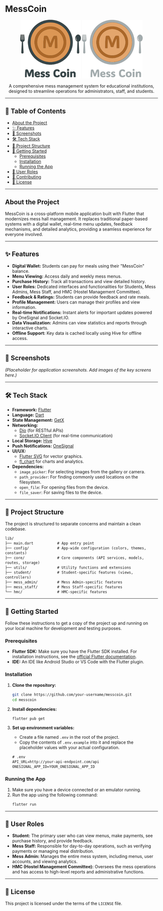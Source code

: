 # MessCoin

<p align="center">
  <img src="assets/images/mess-coin-logo-light.png#gh-light-mode-only" alt="MessCoin Logo" width="200"/>
  <img src="assets/images/mess-coin-logo-dark.png#gh-dark-mode-only" alt="MessCoin Logo" width="200"/>
</p>

<p align="center">
  A comprehensive mess management system for educational institutions, designed to streamline operations for administrators, staff, and students.
</p>

---

## 📜 Table of Contents

- [About the Project](#about-the-project)
- [✨ Features](#-features)
- [📸 Screenshots](#-screenshots)
- [🛠️ Tech Stack](#-tech-stack)
- [📂 Project Structure](#-project-structure)
- [🚀 Getting Started](#-getting-started)
  - [Prerequisites](#prerequisites)
  - [Installation](#installation)
  - [Running the App](#running-the-app)
- [👥 User Roles](#-user-roles)
- [🤝 Contributing](#-contributing)
- [📄 License](#-license)

---

## About the Project

MessCoin is a cross-platform mobile application built with Flutter that modernizes mess hall management. It replaces traditional paper-based systems with a digital wallet, real-time menu updates, feedback mechanisms, and detailed analytics, providing a seamless experience for everyone involved.

---

## ✨ Features

- **Digital Wallet:** Students can pay for meals using their "MessCoin" balance.
- **Menu Viewing:** Access daily and weekly mess menus.
- **Purchase History:** Track all transactions and view detailed history.
- **User Roles:** Dedicated interfaces and functionalities for Students, Mess Admins, Mess Staff, and HMC (Hostel Management Committee).
- **Feedback & Ratings:** Students can provide feedback and rate meals.
- **Profile Management:** Users can manage their profiles and view information.
- **Real-time Notifications:** Instant alerts for important updates powered by OneSignal and Socket.IO.
- **Data Visualization:** Admins can view statistics and reports through interactive charts.
- **Offline Support:** Key data is cached locally using Hive for offline access.

---

## 📸 Screenshots

*(Placeholder for application screenshots. Add images of the key screens here.)*

---

## 🛠️ Tech Stack

- **Framework:** [Flutter](https://flutter.dev/)
- **Language:** [Dart](https://dart.dev/)
- **State Management:** [GetX](https://pub.dev/packages/get)
- **Networking:**
  - [Dio](https://pub.dev/packages/dio) (for RESTful APIs)
  - [Socket.IO Client](https://pub.dev/packages/socket_io_client) (for real-time communication)
- **Local Storage:** [Hive](https://pub.dev/packages/hive)
- **Push Notifications:** [OneSignal](https://pub.dev/packages/onesignal_flutter)
- **UI/UX:**
  - [Flutter SVG](https://pub.dev/packages/flutter_svg) for vector graphics.
  - [fl_chart](https://pub.dev/packages/fl_chart) for charts and analytics.
- **Dependencies:**
  - `image_picker`: For selecting images from the gallery or camera.
  - `path_provider`: For finding commonly used locations on the filesystem.
  - `open_file`: For opening files from the device.
  - `file_saver`: For saving files to the device.

---

## 📂 Project Structure

The project is structured to separate concerns and maintain a clean codebase.

```
lib/
├── main.dart           # App entry point
├── config/             # App-wide configuration (colors, themes, constants)
├── core/               # Core components (API services, models, routes, storage)
├── utils/              # Utility functions and extensions
├── student/            # Student-specific features (views, controllers)
├── mess_admin/         # Mess Admin-specific features
├── mess_staff/         # Mess Staff-specific features
└── hmc/                # HMC-specific features
```

---

## 🚀 Getting Started

Follow these instructions to get a copy of the project up and running on your local machine for development and testing purposes.

### Prerequisites

- **Flutter SDK:** Make sure you have the Flutter SDK installed. For installation instructions, see the [official Flutter documentation](https://flutter.dev/docs/get-started/install).
- **IDE:** An IDE like Android Studio or VS Code with the Flutter plugin.

### Installation

1.  **Clone the repository:**
    ```sh
    git clone https://github.com/your-username/messcoin.git
    cd messcoin
    ```

2.  **Install dependencies:**
    ```sh
    flutter pub get
    ```

3.  **Set up environment variables:**
    - Create a file named `.env` in the root of the project.
    - Copy the contents of `.env.example` into it and replace the placeholder values with your actual configuration.
    ```
    # .env
    API_URL=http://your-api-endpoint.com/api
    ONESIGNAL_APP_ID=YOUR_ONESIGNAL_APP_ID
    ```

### Running the App

1.  Make sure you have a device connected or an emulator running.
2.  Run the app using the following command:
    ```sh
    flutter run
    ```

---

## 👥 User Roles

- **Student:** The primary user who can view menus, make payments, see purchase history, and provide feedback.
- **Mess Staff:** Responsible for day-to-day operations, such as verifying payments or managing meal distribution.
- **Mess Admin:** Manages the entire mess system, including menus, user accounts, and viewing analytics.
- **HMC (Hostel Management Committee):** Oversees the mess operations and has access to high-level reports and administrative functions.

---

## 📄 License

This project is licensed under the terms of the `LICENSE` file.
